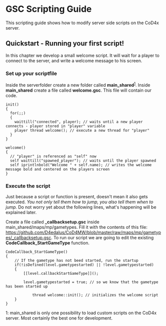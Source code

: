 # GSC Scripting Guide

This scripting guide shows how to modify server side scripts on the CoD4x server.

## Quickstart - Running your first script!
In this chapter we develop a small welcome script. It will wait for a player to connect to the server, and write a welcome message to his screen.

### Set up your scriptfile
Inside the serverfolder create a new folder called **main_shared**<sup>[1](#myfootnote1)</sup>. Inside **main_shared** create a file called **welcome.gsc**. This file will contain our code.

```
init()
{
  for(;;)
  {
    waittill("connected", player); // waits until a new player connects - player stored in "player" variable
    player thread welcome(); // execute a new thread for "player"
  }
}

welcome()
{
  // "player" is referenced as "self" now
  self waittill("spawned_player"); // waits until the player spawned
  self iprintlnbold("Welcome " + self.name); // writes the welcome message bold and centered on the players screen
}
```

### Execute the script
Just because a script or function is present, doesn't mean it also gets executed. *You not only tell them how to jump, you also tell them when to jump.* 
Do not worry yet about the following lines, what's happening will be explained later.

Create a file called **_callbacksetup.gsc** inside main_shared/maps/mp/gametypes. Fill it with the contents of this file: https://github.com/D4edalus/CoD4MW/blob/master/raw/maps/mp/gametypes/_callbacksetup.gsc. To run our script we are going to edit the existing **CodeCallback_StartGameType** function.

```
CodeCallback_StartGameType()
{
	// If the gametype has not beed started, run the startup
	if(!isDefined(level.gametypestarted) || !level.gametypestarted)
	{
		[[level.callbackStartGameType]]();

		level.gametypestarted = true; // so we know that the gametype has been started up
    
    		thread welcome::init(); // initializes the welcome script
	}
}

```



<a name="myfootnote1">1</a>: main_shared is only one possibility to load custom scripts on the CoD4x server. Most certainly the best one for development.
